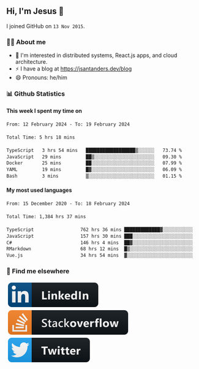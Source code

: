 ## Hi, I'm Jesus 👋

I joined GitHub on `13 Nov 2015`.

<!-- Talking about you -->

### 👨‍💻 About me

- 👦 I'm interested in distributed systems, React.js apps, and cloud architecture.
- ⚡️ I have a blog at <https://jsantanders.dev/blog>
- 😄 Pronouns: he/him

### 📊 Github Statistics

#### This week I spent my time on

<!--START_SECTION:weekly-->

```txt
From: 12 February 2024 - To: 19 February 2024

Total Time: 5 hrs 18 mins

TypeScript   3 hrs 54 mins   ██████████████████▒░░░░░░   73.74 %
JavaScript   29 mins         ██▒░░░░░░░░░░░░░░░░░░░░░░   09.30 %
Docker       25 mins         ██░░░░░░░░░░░░░░░░░░░░░░░   07.99 %
YAML         19 mins         █▓░░░░░░░░░░░░░░░░░░░░░░░   06.09 %
Bash         3 mins          ▒░░░░░░░░░░░░░░░░░░░░░░░░   01.15 %
```

<!--END_SECTION:weekly-->

#### My most used languages

<!--START_SECTION:alltime-->

```txt
From: 15 December 2020 - To: 18 February 2024

Total Time: 1,384 hrs 37 mins

TypeScript                 762 hrs 36 mins █████████████▓░░░░░░░░░░░   55.08 %
JavaScript                 157 hrs 30 mins ███░░░░░░░░░░░░░░░░░░░░░░   11.38 %
C#                         146 hrs 4 mins  ██▓░░░░░░░░░░░░░░░░░░░░░░   10.55 %
RMarkdown                  68 hrs 12 mins  █▒░░░░░░░░░░░░░░░░░░░░░░░   04.93 %
Vue.js                     34 hrs 54 mins  ▓░░░░░░░░░░░░░░░░░░░░░░░░   02.52 %
```

<!--END_SECTION:alltime-->

### 📢 Find me elsewhere

<p>
  <a target="_blank" href="https://linkedin.com/in/jsantanders">
    <img src="https://github.com/jsantanders/jsantanders/blob/master/img/linkedin.svg" alt="LinkedIn" style="vertical-align:top; margin:4px">
  </a>
  
  <a target="_blank" href="https://stackoverflow.com/users/7318331/jesus-santander">
    <img src="https://github.com/jsantanders/jsantanders/blob/master/img/stackoverflow.svg" alt="StackOverflow" style="vertical-align:top; margin:4px">
  </a>
  
  <a target="_blank" href="http://twitter.com/jsantanders">
    <img src="https://github.com/jsantanders/jsantanders/blob/master/img/twitter.svg" alt="Twitter" style="vertical-align:top; margin:4px">
  </a>
</p>
